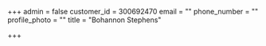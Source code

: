+++
admin = false
customer_id = 300692470
email = ""
phone_number = ""
profile_photo = ""
title = "Bohannon Stephens"

+++
